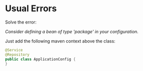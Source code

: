 # Usual Errors

Solve the error:

*Consider defining a bean of type 'package' in your configuration.*

Just add the following maven context above the class:
```java
@Service
@Repository
public class ApplicationConfig {
}
```